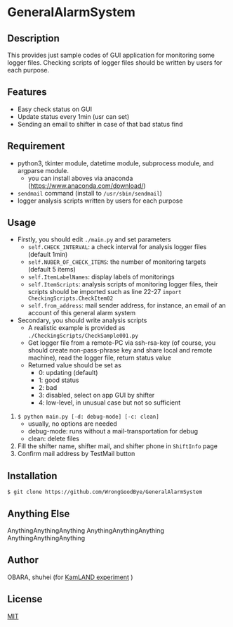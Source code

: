 # GeneralAlarmSystem

## Description

This provides just sample codes of GUI application for monitoring some logger files.
Checking scripts of logger files should be written by users for each purpose.

## Features

- Easy check status on GUI
- Update status every 1min (usr can set)
- Sending an email to shifter in case of that bad status find


## Requirement

- python3, tkinter module, datetime module, subprocess module, and argparse module.
  - you can install aboves via anaconda (https://www.anaconda.com/download/) 
- `sendmail` command (install to `/usr/sbin/sendmail`)
- logger analysis scripts written by users for each purpose
  
## Usage

- Firstly, you should edit `./main.py` and set parameters
  - `self.CHECK_INTERVAL`: a check interval for analysis logger files (default 1min)
  - `self.NUBER_OF_CHECK_ITEMS`: the number of monitoring targets (default 5 items)
  - `self.ItemLabelNames`: display labels of monitorings
  - `self.ItemScripts`: analysis scripts of monitoring logger files, their scripts should be imported such as line 22-27 <code python>import CheckingScripts.CheckItem02</code>
  - `self.from_address`: mail sender address, for instance, an email of an account of this general alarm system
- Secondary, you should write analysis scripts
  - A realistic example is provided as `./CheckingScripts/CheckSample001.py`
  - Get logger file from a remote-PC via ssh-rsa-key (of course, you should create non-pass-phrase key and share local and remote machine), read the logger file, return status value
  - Returned value should be set as 
    - 0: updating (default)
    - 1: good status
    - 2: bad
    - 3: disabled, select on app GUI by shifter
    - 4: low-level, in unusual case but not so sufficient
1. `$ python main.py [-d: debug-mode] [-c: clean]`
   - usually, no options are needed
   - debug-mode: runs without a mail-transportation for debug
   - clean: delete files
2. Fill the shifter name, shifter mail, and shifter phone in `ShiftInfo` page
3. Confirm mail address by TestMail button


## Installation

    $ git clone https://github.com/WrongGoodBye/GeneralAlarmSystem

## Anything Else

AnythingAnythingAnything
AnythingAnythingAnything
AnythingAnythingAnything

## Author

OBARA, shuhei
(for [KamLAND experiment](http://www.awa.tohoku.ac.jp/kamland) )

## License

[MIT](https://github.com/WrongGoodBye/GeneralAlarmSystem/LICENSE.txt)
